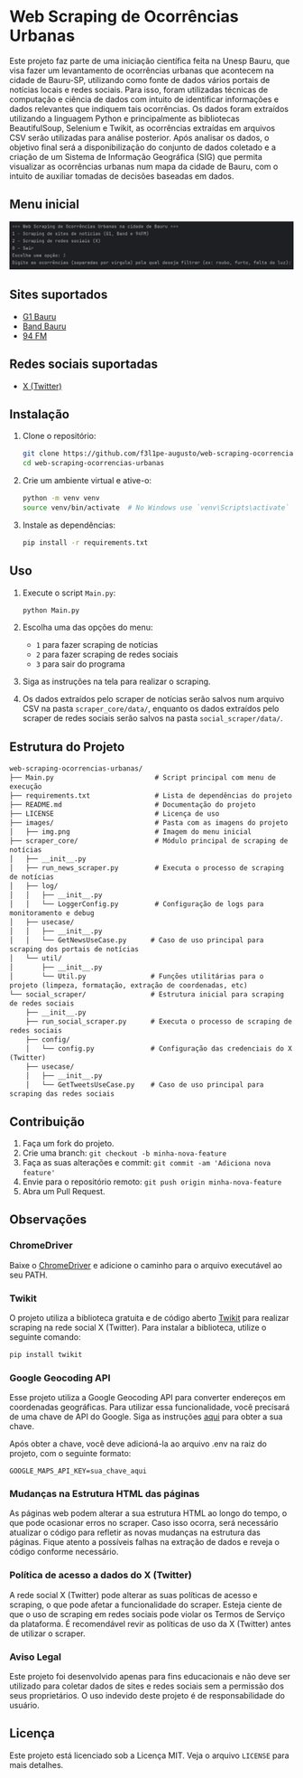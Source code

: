 # Web Scraping de Ocorrências Urbanas

Este projeto faz parte de uma iniciação científica feita na Unesp Bauru, que visa fazer um levantamento de ocorrências urbanas que acontecem na cidade de Bauru-SP, utilizando como fonte de dados vários portais de notícias locais e redes sociais. Para isso, foram utilizadas técnicas de computação e ciência de dados com intuito de identificar informações e dados relevantes que indiquem tais ocorrências. Os dados foram extraídos utilizando a linguagem Python e principalmente as bibliotecas BeautifulSoup, Selenium e Twikit, as ocorrências extraídas em arquivos CSV serão utilizadas para análise posterior. Após analisar os dados, o objetivo final será a disponibilização do conjunto de dados coletado e a criação de um Sistema de Informação Geográfica (SIG) que permita visualizar as ocorrências urbanas num mapa da cidade de Bauru, com o intuito de auxiliar tomadas de decisões baseadas em dados.

## Menu inicial

![img.png](images/img.png)

## Sites suportados

- [G1 Bauru](https://g1.globo.com/sp/bauru-marilia/)
- [Band Bauru](https://www.band.uol.com.br/band-multi/bauru-e-marilia/noticias)
- [94 FM](https://www.94fm.com.br/noticias/)

## Redes sociais suportadas

- [X (Twitter)](https://x.com/)

## Instalação

1. Clone o repositório:
    ```sh
    git clone https://github.com/f3l1pe-augusto/web-scraping-ocorrencias-urbanas.git
    cd web-scraping-ocorrencias-urbanas
    ```

2. Crie um ambiente virtual e ative-o:
    ```sh
    python -m venv venv
    source venv/bin/activate  # No Windows use `venv\Scripts\activate`
    ```

3. Instale as dependências:
    ```sh
    pip install -r requirements.txt
    ```

## Uso

1. Execute o script `Main.py`:
    ```sh
    python Main.py
    ```

2. Escolha uma das opções do menu:
    - `1` para fazer scraping de notícias
    - `2` para fazer scraping de redes sociais
    - `3` para sair do programa

3. Siga as instruções na tela para realizar o scraping.

4. Os dados extraídos pelo scraper de notícias serão salvos num arquivo CSV na pasta `scraper_core/data/`, enquanto os dados extraídos pelo scraper de redes sociais serão salvos na pasta `social_scraper/data/`.

## Estrutura do Projeto

```plaintext
web-scraping-ocorrencias-urbanas/
├── Main.py                         # Script principal com menu de execução
├── requirements.txt                # Lista de dependências do projeto
├── README.md                       # Documentação do projeto
├── LICENSE                         # Licença de uso
├── images/                         # Pasta com as imagens do projeto
│   ├── img.png                     # Imagem do menu inicial
├── scraper_core/                   # Módulo principal de scraping de notícias
│   ├── __init__.py
│   ├── run_news_scraper.py         # Executa o processo de scraping de notícias
│   ├── log/
│   │   ├── __init__.py
│   │   └── LoggerConfig.py         # Configuração de logs para monitoramento e debug
│   ├── usecase/
│   │   ├── __init__.py
│   │   └── GetNewsUseCase.py      # Caso de uso principal para scraping dos portais de notícias
│   └── util/
│       ├── __init__.py
│       └── Util.py                # Funções utilitárias para o projeto (limpeza, formatação, extração de coordenadas, etc)
└── social_scraper/                # Estrutura inicial para scraping de redes sociais
    ├── __init__.py
    ├── run_social_scraper.py      # Executa o processo de scraping de redes sociais
    ├── config/
    │   └── config.py              # Configuração das credenciais do X (Twitter)
    ├── usecase/
    │   ├── __init__.py
    │   └── GetTweetsUseCase.py    # Caso de uso principal para scraping das redes sociais
```

## Contribuição

1. Faça um fork do projeto.
2. Crie uma branch: `git checkout -b minha-nova-feature`
3. Faça as suas alterações e commit: `git commit -am 'Adiciona nova feature'`
4. Envie para o repositório remoto: `git push origin minha-nova-feature`
5. Abra um Pull Request.

## Observações

### ChromeDriver

Baixe o [ChromeDriver](https://developer.chrome.com/docs/chromedriver/downloads?hl=pt-br) e adicione o caminho para o arquivo executável ao seu PATH.

### Twikit

O projeto utiliza a biblioteca gratuita e de código aberto [Twikit](https://github.com/d60/twikit) para realizar scraping na rede social X (Twitter). Para instalar a biblioteca, utilize o seguinte comando:

```sh
pip install twikit
 ```

### Google Geocoding API

Esse projeto utiliza a Google Geocoding API para converter endereços em coordenadas geográficas. Para utilizar essa funcionalidade, você precisará de uma chave de API do Google. Siga as instruções [aqui](https://developers.google.com/maps/documentation/geocoding/get-api-key) para obter a sua chave.

Após obter a chave, você deve adicioná-la ao arquivo .env na raiz do projeto, com o seguinte formato:

```plaintext
GOOGLE_MAPS_API_KEY=sua_chave_aqui
```

### Mudanças na Estrutura HTML das páginas

As páginas web podem alterar a sua estrutura HTML ao longo do tempo, o que pode ocasionar erros no scraper. Caso isso ocorra, será necessário atualizar o código para refletir as novas mudanças na estrutura das páginas. Fique atento a possíveis falhas na extração de dados e reveja o código conforme necessário.

### Política de acesso a dados do X (Twitter)

A rede social X (Twitter) pode alterar as suas políticas de acesso e scraping, o que pode afetar a funcionalidade do scraper. Esteja ciente de que o uso de scraping em redes sociais pode violar os Termos de Serviço da plataforma. É recomendável revir as políticas de uso da X (Twitter) antes de utilizar o scraper.

### Aviso Legal

Este projeto foi desenvolvido apenas para fins educacionais e não deve ser utilizado para coletar dados de sites e redes sociais sem a permissão dos seus proprietários. O uso indevido deste projeto é de responsabilidade do usuário.

## Licença

Este projeto está licenciado sob a Licença MIT. Veja o arquivo `LICENSE` para mais detalhes.
